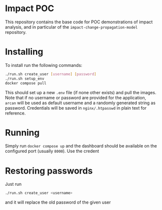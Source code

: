 # Impact POC
This repository contains the base code for POC demonstrations of impact analysis, and in particular of the `impact-change-propagation-model` repository.

# Installing
To install run the following commands:
```bash
./run.sh create_user [username] [password]
./run.sh setup_env
docker compose pull
```
This should set up a new `.env` file (if none other exists) and pull the images.
Note that if no username or password are provided for the application, `arcan` will be used as default username and a randomly generated string as password.
Credentials will be saved in `nginx/.htpasswd` in plain text for reference.

# Running
Simply run `docker compose up` and the dashboard should be available on the configured port (usually `8000`).
Use the credent

# Restoring passwords
Just run
```bash
./run.sh create_user <username>
```
and it will replace the old password of the given user

